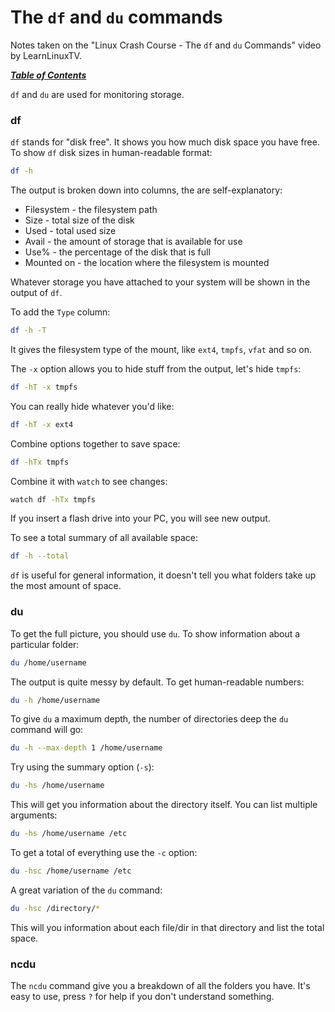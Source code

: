 # The `df` and `du` commands

Notes taken on the "Linux Crash Course - The `df` and `du` Commands" video by
LearnLinuxTV.

[***Table of Contents***](/README.md)

`df` and `du` are used for monitoring storage.

### df

`df` stands for "disk free". It shows you how much disk space you have free. To
show `df` disk sizes in human-readable format:

```bash
df -h
```

The output is broken down into columns, the are self-explanatory:
- Filesystem - the filesystem path
- Size - total size of the disk
- Used - total used size
- Avail - the amount of storage that is available for use
- Use% - the percentage of the disk that is full
- Mounted on - the location where the filesystem is mounted

Whatever storage you have attached to your system will be shown in the output 
of `df`. 

To add the `Type` column:

```bash
df -h -T
```

It gives the filesystem type of the mount, like `ext4`, `tmpfs`, `vfat` and so
on.

The `-x` option allows you to hide stuff from the output, let's hide `tmpfs`:
    
```bash
df -hT -x tmpfs
```

You can really hide whatever you'd like:

```bash
df -hT -x ext4
```

Combine options together to save space:

```bash
df -hTx tmpfs
```

Combine it with `watch` to see changes:

```bash
watch df -hTx tmpfs
```

If you insert a flash drive into your PC, you will see new output.

To see a total summary of all available space:

```bash
df -h --total
```

`df` is useful for general information, it doesn't tell you what folders take
up the most amount of space.

### du

To get the full picture, you should use `du`. To show information about a
particular folder:

```bash
du /home/username
```

The output is quite messy by default. To get human-readable numbers:

```bash
du -h /home/username
```

To give `du` a maximum depth, the number of directories deep the `du` command
will go:

```bash
du -h --max-depth 1 /home/username
```

Try using the summary option (`-s`):

```bash
du -hs /home/username
```

This will get you information about the directory itself. You can list multiple
arguments:

```bash
du -hs /home/username /etc
```
    
To get a total of everything use the `-c` option:

```bash
du -hsc /home/username /etc
```
    
A great variation of the `du` command:

```bash
du -hsc /directory/*
```

This will you information about each file/dir in that directory and list the 
total space.

### ncdu

The `ncdu` command give you a breakdown of all the folders you have. It's easy
to use, press `?` for help if you don't understand something.
